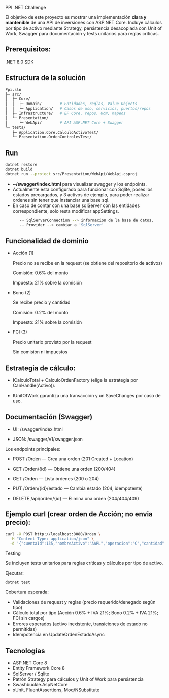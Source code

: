 PPI .NET Challenge


El objetivo de este proyecto es mostrar una implementación **clara y mantenible** de una API de inversiones con ASP.NET Core.
Incluye cálculos por tipo de activo mediante Strategy, persistencia desacoplada con Unit of Work, Swagger para documentación y tests unitarios para reglas críticas.

## Prerequisitos:

.NET 8.0 SDK

## Estructura de la solución
```bash
Ppi.sln
├─ src/
│  ├─ Core/
│  │  ├─ Domain/        # Entidades, reglas, Value Objects
│  │  └─ Application/   # Casos de uso, servicios, puertos/repos
│  ├─ Infrastructure/   # EF Core, repos, UoW, mapeos
│  └─ Presentation/
│     └─ WebApi/        # API ASP.NET Core + Swagger
└─ tests/
   ├─ Application.Core.CalculoActivoTest/
   └─ Presentation.OrdenControlesTest/           
```

## Run
```bash
dotnet restore
dotnet build
dotnet run --project src/Presentation/WebApi/WebApi.csproj
```
- **~/swagger/index.html** para visualizar swagger y los endpoints.
- Actualmente esta configurado para funcionar con Sqlite, poses los estados precargados, y 3 activos de ejemplo, para poder realizar ordenes sin tener que instanciar una base sql.
- En caso de contar con una base sqlServer con las entidades correspondiente, solo resta modificar appSettings.
  ```bash
     -- SqlServerConnection --> informacion de la base de datos.
     -- Provider --> cambiar a 'SqlServer'
  ```
## Funcionalidad de dominio


- Acción (1)

  Precio no se recibe en la request (se obtiene del repositorio de activos)

  Comisión: 0.6% del monto

  Impuesto: 21% sobre la comisión

- Bono (2)

  Se recibe precio y cantidad

  Comisión: 0.2% del monto

  Impuesto: 21% sobre la comisión

- FCI (3)

  Precio unitario provisto por la request

  Sin comisión ni impuestos

## Estrategia de cálculo:

- ICalculoTotal + CalculoOrdenFactory (elige la estrategia por CanHandle(Activo)).

- IUnitOfWork garantiza una transacción y un SaveChanges por caso de uso.

## Documentación (Swagger)

- UI: /swagger/index.html 

- JSON: /swagger/v1/swagger.json 

Los endpoints principales:

- POST /Orden — Crea una orden (201 Created + Location)

- GET /Orden/{id} — Obtiene una orden (200/404)

- GET /Orden — Lista órdenes (200 o 204)

- PUT /Orden/{id}/estado — Cambia estado (204, idempotente)

- DELETE /api/orden/{id} — Elimina una orden (204/404/409)

## Ejemplo curl (crear orden de Acción; no envia precio):
```bash
curl -X POST http://localhost:8080/Orden \
  -H "Content-Type: application/json" \
  -d '{"cuentaId":135,"nombreActivo":"AAPL","operacion":"C","cantidad":5,"precio":null}'
```

Testing

Se incluyen tests unitarios para reglas críticas y cálculos por tipo de activo.

Ejecutar:
```bash
dotnet test
```

Cobertura esperada:

- Validaciones de request y reglas (precio requerido/denegado según tipo)
- Cálculo total por tipo (Acción 0.6% + IVA 21%; Bono 0.2% + IVA 21%; FCI sin cargos)
- Errores esperados (activo inexistente, transiciones de estado no permitidas)
- Idempotencia en UpdateOrdenEstadoAsync

## Tecnologías

- ASP.NET Core 8
- Entity Framework Core 8
- SqlServer / Sqlite 
- Patrón Strategy para cálculos y Unit of Work para persistencia
- Swashbuckle.AspNetCore
- xUnit, FluentAssertions, Moq/NSubstitute 

